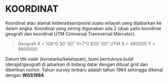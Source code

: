 # KOORDINAT

Koordinat atau alamat keberadaan/posisi suatu wilayah yang dijabarkan ke dalam angka. Koordinat yang sering digunakan ada 2 (dua) yaitu koordinat geografi dan koordinat UTM (Universal Transversal Mercator).

> Geografi
> X = 108^0 30' 50" Y=7^0 $30' 50"
> UTM
> X = 480000 Y = 9800000

Datum titk nadir (konstanta/ketetapan), bumi bentuknya bulat (derajat/geografi di jabarkan di bidang datar dengan dibuat grid dan diberikan nomor. Tahun survey terbaru adalah tahun 1984 sehingga dikenal dengan **WGS1984**.
